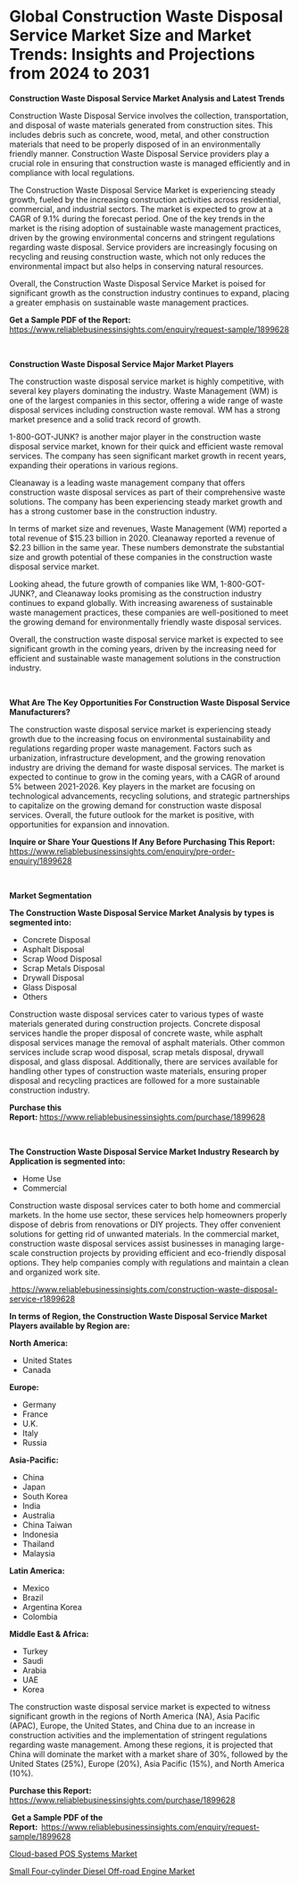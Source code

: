 <p><h1>Global Construction Waste Disposal Service Market Size and Market Trends: Insights and Projections from 2024 to 2031</h1></p><p><strong>Construction Waste Disposal Service Market Analysis and Latest Trends</strong></p>
<p><p>Construction Waste Disposal Service involves the collection, transportation, and disposal of waste materials generated from construction sites. This includes debris such as concrete, wood, metal, and other construction materials that need to be properly disposed of in an environmentally friendly manner. Construction Waste Disposal Service providers play a crucial role in ensuring that construction waste is managed efficiently and in compliance with local regulations.</p><p>The Construction Waste Disposal Service Market is experiencing steady growth, fueled by the increasing construction activities across residential, commercial, and industrial sectors. The market is expected to grow at a CAGR of 9.1% during the forecast period. One of the key trends in the market is the rising adoption of sustainable waste management practices, driven by the growing environmental concerns and stringent regulations regarding waste disposal. Service providers are increasingly focusing on recycling and reusing construction waste, which not only reduces the environmental impact but also helps in conserving natural resources.</p><p>Overall, the Construction Waste Disposal Service Market is poised for significant growth as the construction industry continues to expand, placing a greater emphasis on sustainable waste management practices.</p></p>
<p><strong>Get a Sample PDF of the Report:&nbsp;</strong> <a href="https://www.reliablebusinessinsights.com/enquiry/request-sample/1899628">https://www.reliablebusinessinsights.com/enquiry/request-sample/1899628</a></p>
<p>&nbsp;</p>
<p><strong>Construction Waste Disposal Service Major Market Players</strong></p>
<p><p>The construction waste disposal service market is highly competitive, with several key players dominating the industry. Waste Management (WM) is one of the largest companies in this sector, offering a wide range of waste disposal services including construction waste removal. WM has a strong market presence and a solid track record of growth.</p><p>1-800-GOT-JUNK? is another major player in the construction waste disposal service market, known for their quick and efficient waste removal services. The company has seen significant market growth in recent years, expanding their operations in various regions.</p><p>Cleanaway is a leading waste management company that offers construction waste disposal services as part of their comprehensive waste solutions. The company has been experiencing steady market growth and has a strong customer base in the construction industry.</p><p>In terms of market size and revenues, Waste Management (WM) reported a total revenue of $15.23 billion in 2020. Cleanaway reported a revenue of $2.23 billion in the same year. These numbers demonstrate the substantial size and growth potential of these companies in the construction waste disposal service market.</p><p>Looking ahead, the future growth of companies like WM, 1-800-GOT-JUNK?, and Cleanaway looks promising as the construction industry continues to expand globally. With increasing awareness of sustainable waste management practices, these companies are well-positioned to meet the growing demand for environmentally friendly waste disposal services. </p><p>Overall, the construction waste disposal service market is expected to see significant growth in the coming years, driven by the increasing need for efficient and sustainable waste management solutions in the construction industry.</p></p>
<p>&nbsp;</p>
<p><strong>What Are The Key Opportunities For Construction Waste Disposal Service Manufacturers?</strong></p>
<p><p>The construction waste disposal service market is experiencing steady growth due to the increasing focus on environmental sustainability and regulations regarding proper waste management. Factors such as urbanization, infrastructure development, and the growing renovation industry are driving the demand for waste disposal services. The market is expected to continue to grow in the coming years, with a CAGR of around 5% between 2021-2026. Key players in the market are focusing on technological advancements, recycling solutions, and strategic partnerships to capitalize on the growing demand for construction waste disposal services. Overall, the future outlook for the market is positive, with opportunities for expansion and innovation.</p></p>
<p><strong>Inquire or Share Your Questions If Any Before Purchasing This Report:</strong> <a href="https://www.reliablebusinessinsights.com/enquiry/pre-order-enquiry/1899628">https://www.reliablebusinessinsights.com/enquiry/pre-order-enquiry/1899628</a></p>
<p>&nbsp;</p>
<p><strong>Market Segmentation</strong></p>
<p><strong>The Construction Waste Disposal Service Market Analysis by types is segmented into:</strong></p>
<p><ul><li>Concrete Disposal</li><li>Asphalt Disposal</li><li>Scrap Wood Disposal</li><li>Scrap Metals Disposal</li><li>Drywall Disposal</li><li>Glass Disposal</li><li>Others</li></ul></p>
<p><p>Construction waste disposal services cater to various types of waste materials generated during construction projects. Concrete disposal services handle the proper disposal of concrete waste, while asphalt disposal services manage the removal of asphalt materials. Other common services include scrap wood disposal, scrap metals disposal, drywall disposal, and glass disposal. Additionally, there are services available for handling other types of construction waste materials, ensuring proper disposal and recycling practices are followed for a more sustainable construction industry.</p></p>
<p><strong>Purchase this Report:&nbsp;</strong><a href="https://www.reliablebusinessinsights.com/purchase/1899628">https://www.reliablebusinessinsights.com/purchase/1899628</a></p>
<p>&nbsp;</p>
<p><strong>The Construction Waste Disposal Service Market Industry Research by Application is segmented into:</strong></p>
<p><ul><li>Home Use</li><li>Commercial</li></ul></p>
<p><p>Construction waste disposal services cater to both home and commercial markets. In the home use sector, these services help homeowners properly dispose of debris from renovations or DIY projects. They offer convenient solutions for getting rid of unwanted materials. In the commercial market, construction waste disposal services assist businesses in managing large-scale construction projects by providing efficient and eco-friendly disposal options. They help companies comply with regulations and maintain a clean and organized work site.</p></p>
<p><a href="https://www.reliablebusinessinsights.com/construction-waste-disposal-service-r1899628">&nbsp;https://www.reliablebusinessinsights.com/construction-waste-disposal-service-r1899628</a></p>
<p><strong>In terms of Region, the Construction Waste Disposal Service Market Players available by Region are:</strong></p>
<p>
    <p> <strong> North America: </strong>
        <ul>
            <li>United States</li>
            <li>Canada</li>
        </ul>
        </p> 
    <p> <strong> Europe: </strong>
        <ul>
            <li>Germany</li>
            <li>France</li>
            <li>U.K.</li>
            <li>Italy</li>
            <li>Russia</li>
        </ul>
        </p> 
    <p> <strong> Asia-Pacific: </strong>
        <ul>
            <li>China</li>
            <li>Japan</li>
            <li>South Korea</li>
            <li>India</li>
            <li>Australia</li>
            <li>China Taiwan</li>
            <li>Indonesia</li>
            <li>Thailand</li>
            <li>Malaysia</li>
        </ul>
        </p> 
    <p> <strong> Latin America: </strong>
        <ul>
            <li>Mexico</li>
            <li>Brazil</li>
            <li>Argentina Korea</li>
            <li>Colombia</li>
        </ul>
        </p> 
    <p> <strong> Middle East & Africa: </strong>
        <ul>
            <li>Turkey</li>
            <li>Saudi</li>
            <li>Arabia</li>
            <li>UAE</li>
            <li>Korea</li>
        </ul>
    </p>
    </p>
<p><p>The construction waste disposal service market is expected to witness significant growth in the regions of North America (NA), Asia Pacific (APAC), Europe, the United States, and China due to an increase in construction activities and the implementation of stringent regulations regarding waste management. Among these regions, it is projected that China will dominate the market with a market share of 30%, followed by the United States (25%), Europe (20%), Asia Pacific (15%), and North America (10%).</p></p>
<p><strong>Purchase this Report: </strong><a href="https://www.reliablebusinessinsights.com/purchase/1899628">https://www.reliablebusinessinsights.com/purchase/1899628</a></p>
<p>&nbsp;<strong>Get a Sample PDF of the Report:&nbsp;&nbsp;</strong><a href="https://www.reliablebusinessinsights.com/enquiry/request-sample/1899628">https://www.reliablebusinessinsights.com/enquiry/request-sample/1899628</a></p>
<p><strong></strong></p>
<p><p><a href="https://github.com/nathandecarvalho/Market-Research-Report-List-4/blob/main/cloud-based-pos-systems-market.md">Cloud-based POS Systems Market</a></p><p><a href="https://view.publitas.com/reportprime-1/global-small-four-cylinder-diesel-off-road-engine-industry-types-applications-market-players-regional-growth-analysis-and-future-scenarios-2024-2031/">Small Four-cylinder Diesel Off-road Engine Market</a></p></p>